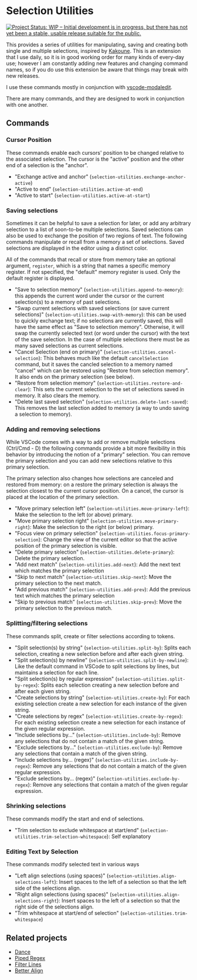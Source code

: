 # Selection Utilities

[![Project Status: WIP – Initial development is in progress, but there has not yet been a stable, usable release suitable for the public.](https://www.repostatus.org/badges/latest/wip.svg)](https://www.repostatus.org/#wip)

This provides a series of utilities for manipulating, saving and creating both single and
multiple selections, inspired by [Kakoune](http://kakoune.org/). This is an extension that I
use daily, so it is in good working order for many kinds of every-day use; however I am
constantly adding new features and changing command names, so if you do use this extension
be aware that things may break with new releases.

I use these commands mostly in conjunction with [vscode-modaledit](https://johtela.github.io/vscode-modaledit/docs/tutorial.html).

There are many commands, and they are designed to work in conjunction with one another.

## Commands

### Cursor Position

These commands enable each cursors' position to be changed relative to the associated
selection. The cursor is the "active" position and the other end of a selection is the
"anchor".

- "Exchange active and anchor" (`selection-utilities.exchange-anchor-active`)
- "Active to end" (`selection-utilities.active-at-end`)
- "Active to start" (`selection-utilities.active-at-start`)

### Saving selections

Sometimes it can be helpful to save a selection for later, or add any arbitrary selection to
a list of soon-to-be multiple selections. Saved selections can also be used to exchange the
position of two regions of text. The following commands manipulate or recall from a memory
a set of selections. Saved selections are displayed in the editor using a distinct color.

All of the commands that recall or store from memory take an optional argument, `register`,
which is a string that names a specific memory register. If not specified, the "default"
memory register is used. Only the default register is displayed.

- "Save to selection memory" (`selection-utilities.append-to-memory`): this appends the
  current word under the cursor or the current selection(s) to a memory of past selections.
- "Swap current selections with saved selections (or save current selections)" (`selection-utilities.swap-with-memory`): this can be used to quickly exchange text; if no selections are
  currently saved, this will have the same effect as "Save to selection memory". Otherwise,
  it will swap the currently selected text (or word under the cursor) with the text
  of the save selection. In the case of multiple selections there must be as many saved
  selections as current selections.
- "Cancel Selection (end on primary)" (`selection-utilities.cancel-selection`):
  This behaves much like the default `cancelSelection` command, but it saves the
  cancled selection to a memory named "cancel" which can be restored using "Restore from selection memory". It also ends on the primary selection (see below).
- "Restore from selection memory" (`selection-utilities.restore-and-clear`): This
  sets the current selection to the set of selections saved in memory. It also clears
  the memory.
- "Delete last saved selection" (`selection-utilities.delete-last-saved`): This removes
  the last selection added to memory (a way to undo saving a selection to memory).

### Adding and removing selections

While VSCode comes with a way to add or remove multiple selections (Ctrl/Cmd - D) the
following commands provide a bit more flexibility in this behavior by introducing the notion
of a "primary" selection. You can remove the primary selection and you can add new
selections relative to this primary selection.

The primary selection also changes how selections are canceled and restored from memory: on
a restore the primary selection is always the selection closest to the current cursor
position. On a cancel, the cursor is placed at the location of the primary selection.

- "Move primary selection left" (`selection-utilities.move-primary-left`): Make the
  selection to the left (or above) primary.
- "Move primary selection right" (`selection-utilities.move-primary-right`): Make the
  selection to the right (or below) primary.
- "Focus view on primary selection" (`selection-utilities.focus-primary-selection`): Change
  the view of the current editor so that the active position of the primary selection is
  visible.
- "Delete primary selection" (`selection-utilities.delete-primary`): Delete the primary
  selection.
- "Add next match" (`selection-utilities.add-next`): Add the next text which matches the
  primary selection
- "Skip to next match" (`selection-utilities.skip-next`): Move the primary selection to the
  next match.
- "Add previous match" (`selection-utilities.add-prev`): Add the previous text which matches
  the primary selection
- "Skip to previous match" (`selection-utilities.skip-prev`): Move the primary selection to
  the previous match.

### Splitting/filtering selections

These commands split, create or filter selections according to tokens.

- "Split selection(s) by string" (`selection-utilities.split-by`): Splits each selection,
  creating a new selection before and after each given string.
- "Split selection(s) by newline" (`selection-utilities.split-by-newline`): Like the default
  command in VSCode to split selections by lines, but maintains a selection for each line.
- "Split selection(s) by regular expression" (`selection-utilities.split-by-regex`): Splits
  each selection creating a new selection before and after each given string.
- "Create selections by string" (`selection-utilities.create-by`): For each existing selection
  create a new selection for each instance of the given string.
- "Create selections by regex" (`selection-utilities.create-by-regex`): For each existing
  selection create a new selection for each instance of the given regular expression.
- "Include selections by..." (`selection-utilities.include-by`): Remove any selections that
do not contain a match of the given string.
- "Exclude selections by..." (`selection-utilities.exclude-by`): Remove any
  selections that contain a match of the given string.
- "Include selections by... (regex)" (`selection-utilities.include-by-regex`): Remove any
  selections that do not contain a match of the given regular expression.
- "Exclude selections by... (regex)" (`selection-utilities.exclude-by-regex`): Remove any
  selections that contain a match of the given regular expression.

### Shrinking selections

These commands modify the start and end of selections.

- "Trim selection to exclude whitespace at start/end" (`selection-utilities.trim-selection-whitespace`): Self explanatory

### Editing Text by Selection

These commands modify selected text in various ways

- "Left align selections (using spaces)" (`selection-utilities.align-selections-left`):
  Insert spaces to the left of a selection so that the left side of the selections align.
- "Right align selections (using spaces)" (`selection-utilities.align-selections-right`):
  Insert spaces to the left of a selection so that the right side of the selections align.
- "Trim whitespace at start/end of selection" (`selection-utilities.trim-whitespace`)

## Related projects

- [Dance](https://github.com/71/dance)
- [Piped Regex](https://github.com/akashsaluja/piped-regex-vscode)
- [Filter Lines](https://github.com/everettjf/vscode-filter-line)
- [Better Align](https://github.com/WarWithinMe/better-align)